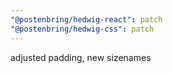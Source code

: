 ```yaml
---
"@postenbring/hedwig-react": patch
"@postenbring/hedwig-css": patch
---
```


adjusted padding, new sizenames
